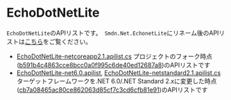 # EchoDotNetLite
`EchoDotNetLite`のAPIリストです。　`Smdn.Net.EchonetLite`にリネーム後のAPIリストは[こちら](../Smdn.Net.EchonetLite/)をご覧ください。

- [EchoDotNetLite-netcoreapp2.1.apilist.cs](./EchoDotNetLite-netcoreapp2.1.apilist.cs) プロジェクトのフォーク時点([b591b4c4863cce8bcc0a0f995c6de40ed12687a8](https://github.com/HiroyukiSakoh/EchoDotNetLite/commit/b591b4c4863cce8bcc0a0f995c6de40ed12687a8))のAPIリストです
- [EchoDotNetLite-net6.0.apilist](./EchoDotNetLite-net6.0.apilist.cs), [EchoDotNetLite-netstandard2.1.apilist.cs](./EchoDotNetLite-netstandard2.1.apilist.cs) ターゲットフレームワークを.NET 6.0/.NET Standard 2.xに変更した時点([cb7a08465ac80ce862063d85cf7c3cd6cfb81e91](https://github.com/smdn/Smdn.Net.EchonetLite/commit/cb7a08465ac80ce862063d85cf7c3cd6cfb81e91))のAPIリストです
